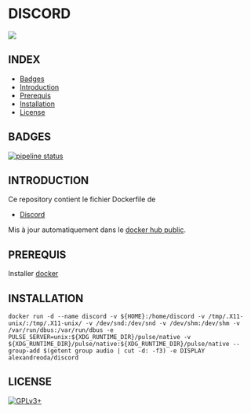 # DISCORD

<img src="https://fontmeme.com/images/discord-logo-font.png" />


## INDEX

- [Badges](#BADGES)
- [Introduction](#INTRODUCTION)
- [Prerequis](#PREREQUIS)
- [Installation](#INSTALLATION)
- [License](#LICENSE)


## BADGES

[![pipeline status](https://gitlab.com/oda-alexandre/discord/badges/master/pipeline.svg)](https://gitlab.com/oda-alexandre/discord/commits/master)


## INTRODUCTION

Ce repository contient le fichier Dockerfile de

- [Discord](https://discordapp.com/)

Mis à jour automatiquement dans le [docker hub public](https://hub.docker.com/r/alexandreoda/discord/).


## PREREQUIS

Installer [docker](https://www.docker.com)


## INSTALLATION

```
docker run -d --name discord -v ${HOME}:/home/discord -v /tmp/.X11-unix/:/tmp/.X11-unix/ -v /dev/snd:/dev/snd -v /dev/shm:/dev/shm -v /var/run/dbus:/var/run/dbus -e PULSE_SERVER=unix:${XDG_RUNTIME_DIR}/pulse/native -v ${XDG_RUNTIME_DIR}/pulse/native:${XDG_RUNTIME_DIR}/pulse/native --group-add $(getent group audio | cut -d: -f3) -e DISPLAY alexandreoda/discord
```


## LICENSE

[![GPLv3+](http://gplv3.fsf.org/gplv3-127x51.png)](https://github.com/oda-alexandre/discord/blob/master/LICENSE)
